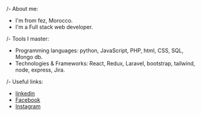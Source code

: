 /- About me:
* I'm from fez, Morocco.
* I'm a Full stack web developer.

/- Tools I master:
* Programming languages: python, JavaScript, PHP, html, CSS, SQL, Mongo db.
* Technologies & Frameworks: React, Redux, Laravel, bootstrap, tailwind, node, express, Jira.

/- Useful links:
* <a href='https://www.linkedin.com/in/ismail-essadik/'>linkedin</a>
* <a href='https://web.facebook.com/ismail.essadik01'>Facebook</a>
* <a href='https://www.instagram.com/coding_tea1'>Instagram</a>
